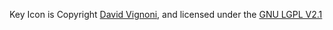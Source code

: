 Key Icon is Copyright [David Vignoni](http://www.icon-king.com/),  and licensed
under the [GNU LGPL V2.1](http://www.gnu.org/licenses/old-licenses/lgpl-2.1.html)
